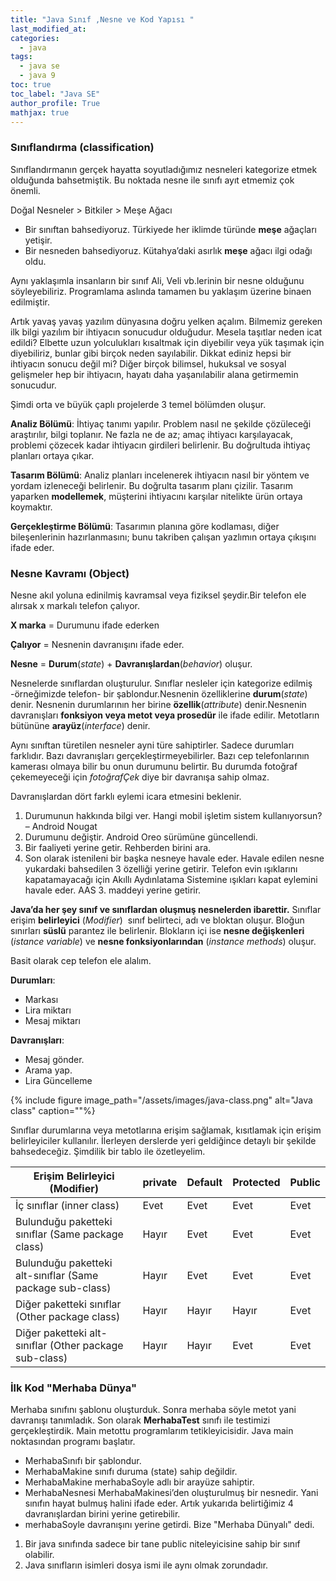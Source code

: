 ```yaml
---
title: "Java Sınıf ,Nesne ve Kod Yapısı "
last_modified_at:
categories: 
  - java
tags:
  - java se
  - java 9
toc: true
toc_label: "Java SE"
author_profile: True
mathjax: true
---
```


### Sınıflandırma (classification)

Sınıflandırmanın gerçek hayatta soyutladığımız nesneleri kategorize etmek olduğunda bahsetmiştik. Bu noktada nesne ile sınıfı ayıt etmemiz çok önemli.

 Doğal Nesneler > Bitkiler > Meşe Ağacı

- Bir sınıftan bahsediyoruz. Türkiyede her iklimde türünde **meşe** ağaçları yetişir.
- Bir nesneden bahsediyoruz. Kütahya’daki asırlık **meşe** ağacı ilgi odağı oldu. 

Aynı yaklaşımla insanların bir sınıf Ali, Veli vb.lerinin bir nesne olduğunu söyleyebiliriz. Programlama aslında tamamen bu yaklaşım üzerine binaen edilmiştir.

Artık yavaş yavaş yazılım dünyasına doğru yelken açalım. Bilmemiz gereken ilk bilgi yazılım bir ihtiyacın sonucudur olduğudur. Mesela taşıtlar neden icat edildi?  Elbette uzun yolculukları kısaltmak için diyebilir veya yük taşımak için diyebiliriz, bunlar gibi birçok neden sayılabilir. Dikkat ediniz hepsi bir ihtiyacın sonucu değil mi? Diğer birçok bilimsel, hukuksal ve sosyal gelişmeler hep bir ihtiyacın, hayatı daha yaşanılabilir alana getirmemin sonucudur. 

Şimdi orta ve büyük çaplı projelerde 3 temel bölümden oluşur.

**Analiz Bölümü**: İhtiyaç tanımı yapılır. Problem nasıl ne şekilde çözüleceği araştırılır, bilgi toplanır. Ne fazla ne de az; amaç ihtiyacı karşılayacak, problemi çözecek kadar ihtiyacın girdileri belirlenir. Bu doğrultuda ihtiyaç planları ortaya çıkar.

**Tasarım Bölümü**: Analiz planları incelenerek ihtiyacın nasıl bir yöntem ve yordam izleneceği belirlenir. Bu doğrulta tasarım planı çizilir. Tasarım yaparken **modellemek**, müşterini ihtiyacını karşılar nitelikte ürün ortaya koymaktır.

**Gerçekleştirme Bölümü**: Tasarımın planına göre kodlaması, diğer bileşenlerinin hazırlanmasını; bunu takriben çalışan yazlımın ortaya çıkışını ifade eder.

### Nesne Kavramı (Object)

Nesne akıl yoluna edinilmiş kavramsal veya fiziksel şeydir.Bir telefon ele alırsak x markalı telefon çalıyor.

**X marka** = Durumunu ifade ederken

**Çalıyor** = Nesnenin davranışını ifade eder.

**Nesne** =  **Durum**(*state*) + **Davranışlardan**(*behavior*) oluşur.

Nesnelerde sınıflardan oluşturulur. Sınıflar nesleler için kategorize edilmiş -örneğimizde telefon- bir şablondur.Nesnenin özelliklerine **durum**(*state*) denir. Nesnenin durumlarının her birine **özellik**(*attribute*) denir.Nesnenin davranışları **fonksiyon veya metot veya prosedür** ile ifade edilir. Metotların bütününe **arayüz**(*interface*) denir.

Aynı sınıftan türetilen nesneler ayni türe sahiptirler. Sadece durumları farklıdır. Bazı davranışları gerçekleştirmeyebilirler. Bazı cep telefonlarının kamerası olmaya bilir bu onun durumunu belirtir. Bu durumda fotoğraf çekemeyeceği için *fotoğrafÇek* diye bir davranışa sahip olmaz.

Davranışlardan dört farklı eylemi icara etmesini beklenir.

1. Durumunun hakkında bilgi ver. Hangi mobil işletim sistem kullanıyorsun? – Android Nougat
2. Durumunu değiştir.  Android Oreo sürümüne güncellendi.
3. Bir faaliyeti yerine getir.  Rehberden birini ara.
4. Son olarak istenileni bir başka nesneye havale eder. Havale edilen nesne yukardaki bahsedilen 3 özelliği yerine getirir. Telefon evin ışıklarını kapatamayacağı için Akıllı Aydınlatama Sistemine ışıkları kapat eylemini havale eder. AAS 3. maddeyi yerine getirir.

**Java’da her şey sınıf ve sınıflardan oluşmuş nesnelerden ibarettir.** Sınıflar erişim **belirleyici** (*Modifier*)  sınıf belirteci, adı ve bloktan oluşur. Bloğun sınırları **süslü** parantez ile belirlenir. Blokların içi ise **nesne değişkenleri** (*istance variable*) ve **nesne fonksiyonlarından** (*instance methods*) oluşur. 

Basit olarak cep telefon ele alalım.

**Durumları**:

- Markası
- Lira miktarı
- Mesaj miktarı

**Davranışları**:

- Mesaj gönder.
- Arama yap.
- Lira Güncelleme

{% include figure image_path="/assets/images/java-class.png" alt="Java class" caption=""%}

Sınıflar durumlarına veya metotlarına erişim sağlamak, kısıtlamak için erişim belirleyiciler kullanılır. İlerleyen derslerde yeri geldiğince detaylı bir şekilde bahsedeceğiz. Şimdilik bir tablo ile özetleyelim.



| Erişim Belirleyici (Modifier)                             | private | Default | Protected | Public |
| --------------------------------------------------------- | ------- | ------- | --------- | ------ |
| İç sınıflar (inner class)                                 | Evet    | Evet    | Evet      | Evet   |
| Bulunduğu paketteki sınıflar (Same package class)         | Hayır   | Evet    | Evet      | Evet   |
| Bulunduğu paketteki alt-sınıflar (Same package sub-class) | Hayır   | Evet    | Evet      | Evet   |
| Diğer paketteki sınıflar (Other package class)            | Hayır   | Hayır   | Hayır     | Evet   |
| Diğer paketteki alt-sınıflar (Other package sub-class)    | Hayır   | Hayır   | Evet      | Evet   |

### İlk Kod "Merhaba Dünya"

Merhaba sınıfını şablonu oluşturduk. Sonra merhaba söyle metot yani davranışı tanımladık. Son olarak **MerhabaTest** sınıfı ile testimizi gerçekleştirdik. Main metottu programlarım tetikleyicisidir. Java main noktasından programı başlatır.

- MerhabaSınıfı bir şablondur.
- MerhabaMakine sınıfı duruma (state) sahip değildir.
- MerhabaMakine merhabaSoyle adlı bir arayüze sahiptir.
- MerhabaNesnesi  MerhabaMakinesi’den oluşturulmuş bir nesnedir. Yani sınıfın hayat bulmuş halini ifade eder. Artık yukarıda belirtiğimiz 4 davranışlardan birini yerine getirebilir.
- merhabaSoyle davranışını yerine getirdi. Bize "Merhaba Dünyalı" dedi.

<script src="https://gist.github.com/baykoch/e9990fd19555fbc76f4ade00857dd71d.js"></script>

1. Bir java sınıfında sadece bir tane public niteleyicisine sahip bir sınıf olabilir.
2. Java sınıfların isimleri dosya ismi ile aynı olmak zorundadır.

